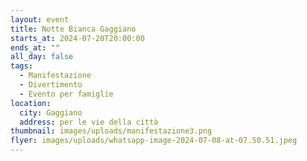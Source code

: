 ```yaml
---
layout: event
title: Notte Bianca Gaggiano
starts_at: 2024-07-20T20:00:00
ends_at: ""
all_day: false
tags:
  - Manifestazione
  - Divertimento
  - Evento per famiglie
location:
  city: Gaggiano
  address: per le vie della città
thumbnail: images/uploads/manifestazione3.png
flyer: images/uploads/whatsapp-image-2024-07-08-at-07.50.51.jpeg
---
```

